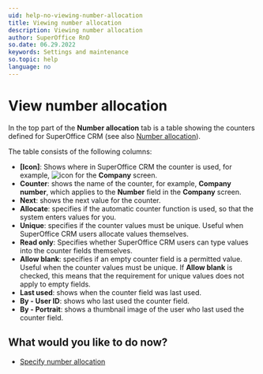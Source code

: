 ```yaml
---
uid: help-no-viewing-number-allocation
title: Viewing number allocation
description: Viewing number allocation
author: SuperOffice RnD
so.date: 06.29.2022
keywords: Settings and maintenance
so.topic: help
language: no
---
```


# View number allocation

In the top part of the **Number allocation** tab is a table showing the counters defined for SuperOffice CRM (see also [Number allocation][1]).

The table consists of the following columns:

* **\[Icon\]**: Shows where in SuperOffice CRM the counter is used, for example, ![icon][img1] for the **Company** screen.
* **Counter**: shows the name of the counter, for example, **Company number**, which applies to the **Number** field in the **Company** screen.
* **Next**: shows the next value for the counter.
* **Allocate**: specifies if the automatic counter function is used, so that the system enters values for you.
* **Unique**: specifies if the counter values must be unique. Useful when SuperOffice CRM users allocate values themselves.
* **Read only**: Specifies whether SuperOffice CRM users can type values into the counter fields themselves.
* **Allow blank**: specifies if an empty counter field is a permitted value. Useful when the counter values must be unique. If **Allow blank** is checked, this means that the requirement for unique values does not apply to empty fields.
* **Last used**: shows when the counter field was last used.
* **By - User ID**: shows who last used the counter field.
* **By - Portrait**: shows a thumbnail image of the user who last used the counter field.

## What would you like to do now?

* [Specify number allocation][2]

<!-- Referenced links -->
[1]: number-allocation.md
[2]: specifying-number-allocation.md

<!-- Referenced images -->
[img1]: ../../../../media/icons/admin/contact.bmp

